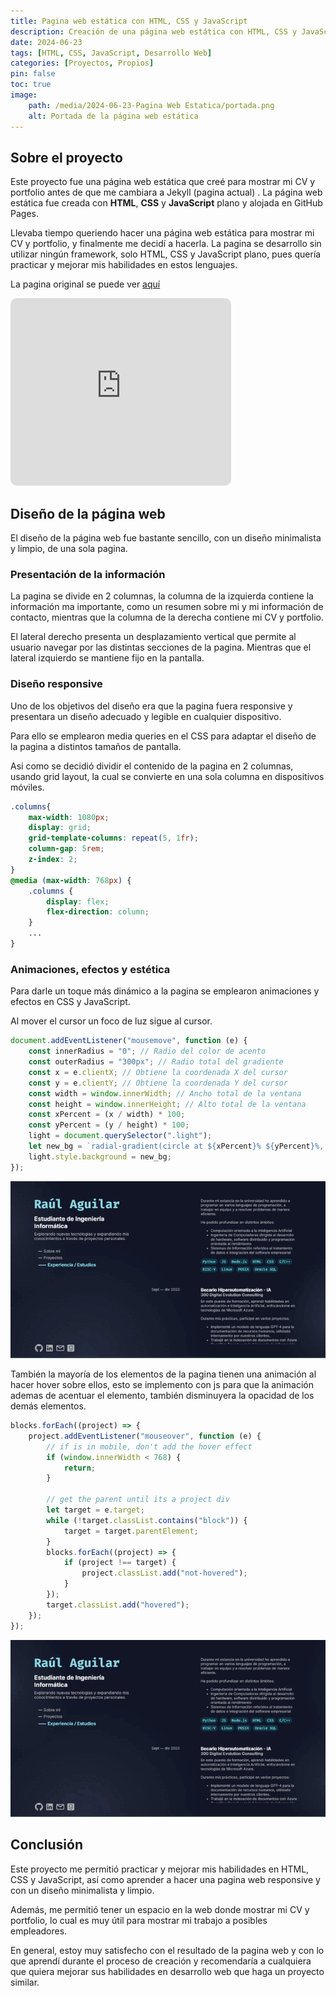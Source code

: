 ```yaml
---
title: Pagina web estática con HTML, CSS y JavaScript
description: Creación de una página web estática con HTML, CSS y JavaScript que mostraba mi CV y portfolio antes de que me cambiara a Jekyll.
date: 2024-06-23
tags: [HTML, CSS, JavaScript, Desarrollo Web]
categories: [Proyectos, Propios]
pin: false
toc: true
image: 
    path: /media/2024-06-23-Pagina Web Estatica/portada.png
    alt: Portada de la página web estática
---
```


## Sobre el proyecto

Este proyecto fue una página web estática que creé para mostrar mi CV y portfolio antes de que me cambiara a Jekyll (pagina actual) . La página web estática fue creada con **HTML**, **CSS** y **JavaScript** plano y alojada en GitHub Pages.

Llevaba tiempo queriendo hacer una página web estática para mostrar mi CV y portfolio, y finalmente me decidí a hacerla. La pagina se desarrollo sin utilizar ningún framework, solo HTML, CSS y JavaScript plano, pues quería practicar y mejorar mis habilidades en estos lenguajes.

La pagina original se puede ver [aquí](https://ragarr.github.io/Portfolio/)

<iframe
  src="https://ragarr.github.io/Portfolio/"
  style="width:70%; height:300px; border:none; overflow:hidden; border-radius: 10px"
></iframe>

## Diseño de la página web
El diseño de la página web fue bastante sencillo, con un diseño minimalista y limpio, de una sola pagina.

### Presentación de la información

La pagina se divide en 2 columnas, la columna de la izquierda contiene la información ma importante, como un resumen sobre mi y mi información de contacto, mientras que la columna de la derecha contiene mi CV y portfolio.

El lateral derecho presenta un desplazamiento vertical que permite al usuario navegar por las distintas secciones de la pagina. Mientras que el lateral izquierdo se mantiene fijo en la pantalla.

### Diseño responsive

Uno de los objetivos del diseño era que la pagina fuera responsive y presentara un diseño adecuado y legible en cualquier dispositivo.

Para ello se emplearon media queries en el CSS para adaptar el diseño de la pagina a distintos tamaños de pantalla.

Asi como se decidió dividir el contenido de la pagina en 2 columnas, usando grid layout,  la cual se convierte en una sola columna en dispositivos móviles.

```css	
.columns{
    max-width: 1080px;
    display: grid;
    grid-template-columns: repeat(5, 1fr);
    column-gap: 5rem;
    z-index: 2;
}
@media (max-width: 768px) {
    .columns {
        display: flex;
        flex-direction: column;
    }
    ...
}
```

### Animaciones, efectos y estética

Para darle un toque más dinámico a la pagina se emplearon animaciones y efectos en CSS y JavaScript. 

Al mover el cursor un foco de luz sigue al cursor.

```javascript
document.addEventListener("mousemove", function (e) {
    const innerRadius = "0"; // Radio del color de acento
    const outerRadius = "300px"; // Radio total del gradiente
    const x = e.clientX; // Obtiene la coordenada X del cursor
    const y = e.clientY; // Obtiene la coordenada Y del cursor
    const width = window.innerWidth; // Ancho total de la ventana
    const height = window.innerHeight; // Alto total de la ventana
    const xPercent = (x / width) * 100;
    const yPercent = (y / height) * 100;
    light = document.querySelector(".light");
    let new_bg = `radial-gradient(circle at ${xPercent}% ${yPercent}%, ${circleColor} ${innerRadius}, transparent ${outerRadius} )`;
    light.style.background = new_bg;
});
```
![Animación de luz](/media/2024-06-23-Pagina%20Web%20Estatica/fig1.gif)

También la mayoría de los elementos de la pagina tienen una animación al hacer hover sobre ellos, esto se implemento con js para que la animación ademas de acentuar el elemento, también disminuyera la opacidad de los demás elementos.

```javascript
blocks.forEach((project) => {
    project.addEventListener("mouseover", function (e) {
        // if is in mobile, don't add the hover effect
        if (window.innerWidth < 768) {
            return;
        }

        // get the parent until its a project div
        let target = e.target;
        while (!target.classList.contains("block")) {
            target = target.parentElement;
        }
        blocks.forEach((project) => {
            if (project !== target) {
                project.classList.add("not-hovered");
            }
        });
        target.classList.add("hovered");
    });
});
```
![Animación de hover](/media/2024-06-23-Pagina%20Web%20Estatica/fig2.gif)

## Conclusión

Este proyecto me permitió practicar y mejorar mis habilidades en HTML, CSS y JavaScript, así como aprender a hacer una pagina web responsive y con un diseño minimalista y limpio.

Además, me permitió tener un espacio en la web donde mostrar mi CV y portfolio, lo cual es muy útil para mostrar mi trabajo a posibles empleadores.

En general, estoy muy satisfecho con el resultado de la pagina web y con lo que aprendí durante el proceso de creación y recomendaría a cualquiera que quiera mejorar sus habilidades en desarrollo web que haga un proyecto similar.